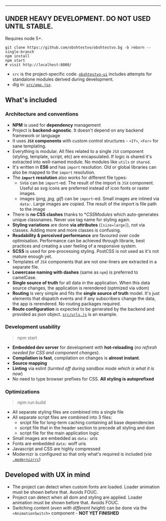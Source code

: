 
----------------
**UNDER HEAVY DEVELOPMENT. DO NOT USED UNTIL STABLE.**
----------------

Requires node 5+.

```ssh
git clone https://github.com/obshtestvo/obshtestvo.bg -b reborn --single-branch
npm install
npm start
# visit http://localhost:8080/
```

- `src` is the project-specific code. [`obshtestvo-ui`](obshtestvo-ui/README.md#readme) includes attempts for standalone modules derived during development.
- dig in: [`src/app.jsx`](src/app.jsx).


## What's included

### Architecture and conventions

- **NPM** is used for **dependency** management 
- Project is **backend-agnostic**. It doesn't depend on any backend framework or language
- It uses **`JSX` components** with custom control structures - `<If>`, `<For>` for sane templating.
- Everything is modular. All files related to a single `JSX` component 
  (styling, template, script, etc) are encapsulated. If logic is shared it's extracted into well-named module.
  No modules like `utils` or `shared`.
- It's written in **ES6** and has `import` resolution. Old or global libraries can also be mapped to the `import` resolution.
- The **`import` resolution** also works for different file types:
  - `SVG`s can be `import`-ed. The result of the import is `JSX` component. Useful as svg icons are preferred instead of icon fonts or raster images.
  - images (*png, jpg, gif*) can be `import`-ed. Small images are inlined via `data:`. Large images are copied.
    The result of the import is file path to the image
- There is **no CSS clashes** thanks to **CSSModules* which auto-generates unique classnames.
  Never use tag name for styling again. 
- **Styling variations** are done **via attributes** (`[size=large]`), not via classes.
  Adding more and more classes is confusing.
- **Readability & perceived performance** are favoured over code optimisation. Performance can be 
  achieved through librarie, best practices and creating a user feeling of a responsive system.
- **SCSS** is used for pre-processing styling. PostCSS is not used as it's not mature enough yet.
- Templates of `JSX` components that are not one-liners are extracted in a separate file.
- **Lowercase naming with dashes** (same as `npm`) is preferred to camelCase.
- **Single source of truth** for all data in the application. When this data source changes, the application is rerendered (optmized via vdom)
- **Routing** is very simple and fits the **single source of truth** model. It's just <Link> elements
  that dispatch events and if any subscribers change the data, the app is rerendered. No routing packages required.
- **Route configuration** is expected to be generated by the backend and provided as json object. [`src/urls.js`](src/urls.js) is an example.

### Development usability

> npm start

- **Embedded dev server** for development with **hot-reloading** (*no refresh needed for 
  CSS and component changes*). 
- **Compilation is fast**, compilation on changes is **almost instant**. 
- **Source mapping**
- **Linting** via eslint (*turnted off during sandbox mode which is what it is now*)
- No need to type browser prefixes for CSS. **All styling is autoprefixed**

### Optimizations

> npm run build

 - All separate styling files are combined into a single file
 - All separate script files are combined into 3 files:
   - srcipt file for long-term caching containing all base dependencies
   - script file that in the header section to precede all styling and dom
   - script file for the main application logic
 - Small images are embedded as `data:` uris
 - Fonts are embedded `data:` woff uris
 - Javascript and CSS are highly compressed
 - Modernizr is configured so that only what's required is included (*via [`.modernizrrc`](.modernizrrc)*)


## Developed with UX in mind
 - The project can detect when custom fonts are loaded. Loader animation must be shown before that. Avoids FOUC.
 - Project can detect when all dom and styling are applied. Loader animation must be shown before that. Avoids FOUC.
 - Switching content (*even with different height*) can be done via the `<AnimationSwitch>` component - **NOT YET FINISHED** 
